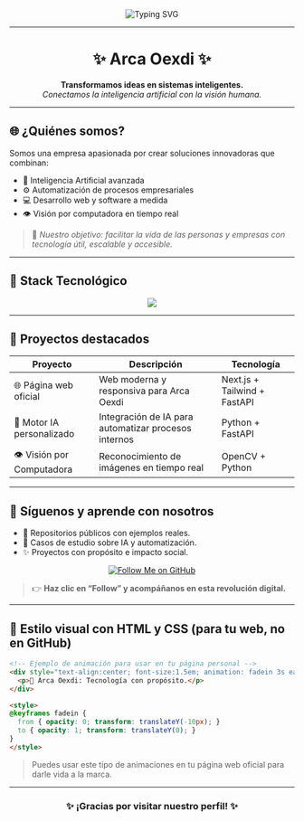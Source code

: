 <!-- PERFIL PROFESIONAL DE ARCA OEXDI -->

<div align="center">
  <img src="https://readme-typing-svg.herokuapp.com?font=Fira+Code&duration=3000&pause=1000&center=true&width=435&lines=🚀+Bienvenido+a+Arca+Oexdi!;🤖+IA+%7C+Automatizaci%C3%B3n+%7C+Software+Inteligente" alt="Typing SVG" />
</div>

---

<h1 align="center">✨ Arca Oexdi ✨</h1>

<p align="center">
  <b>Transformamos ideas en sistemas inteligentes. </b><br>
  <i>Conectamos la inteligencia artificial con la visión humana.</i>
</p>

---

## 🌐 ¿Quiénes somos?
Somos una empresa apasionada por crear soluciones innovadoras que combinan:
- 🧠 Inteligencia Artificial avanzada
- ⚙️ Automatización de procesos empresariales
- 💻 Desarrollo web y software a medida
- 👁️ Visión por computadora en tiempo real

> 🎯 *Nuestro objetivo: facilitar la vida de las personas y empresas con tecnología útil, escalable y accesible.*

---

## 🧰 Stack Tecnológico
<p align="center">
  <img src="https://skillicons.dev/icons?i=python,fastapi,nextjs,tailwind,html,css,javascript,git,github" />
</p>

---

## 🚀 Proyectos destacados

| Proyecto                      | Descripción                                               | Tecnología                  |
|------------------------------|-----------------------------------------------------------|-----------------------------|
| 🌐 Página web oficial        | Web moderna y responsiva para Arca Oexdi                  | Next.js + Tailwind + FastAPI|
| 🧠 Motor IA personalizado     | Integración de IA para automatizar procesos internos      | Python + FastAPI            |
| 👁️ Visión por Computadora   | Reconocimiento de imágenes en tiempo real                 | OpenCV + Python             |

---

## 📣 Síguenos y aprende con nosotros

- 📂 Repositorios públicos con ejemplos reales.
- 🧠 Casos de estudio sobre IA y automatización.
- ✨ Proyectos con propósito e impacto social.

<div align="center">
  <a href="https://github.com/arcaoexdi">
    <img src="https://img.shields.io/github/followers/arcaoexdi?label=Follow&style=social" alt="Follow Me on GitHub" />
  </a>
</div>

> 👉 **Haz clic en “Follow” y acompáñanos en esta revolución digital.**

---

## 🎨 Estilo visual con HTML y CSS (para tu web, no en GitHub)

```html
<!-- Ejemplo de animación para usar en tu página personal -->
<div style="text-align:center; font-size:1.5em; animation: fadein 3s ease-in-out;">
  <p>🚀 Arca Oexdi: Tecnología con propósito.</p>
</div>

<style>
@keyframes fadein {
  from { opacity: 0; transform: translateY(-10px); }
  to { opacity: 1; transform: translateY(0); }
}
</style>
```

> Puedes usar este tipo de animaciones en tu página web oficial para darle vida a la marca.

---

<h3 align="center">✨ ¡Gracias por visitar nuestro perfil! ✨</h3>
